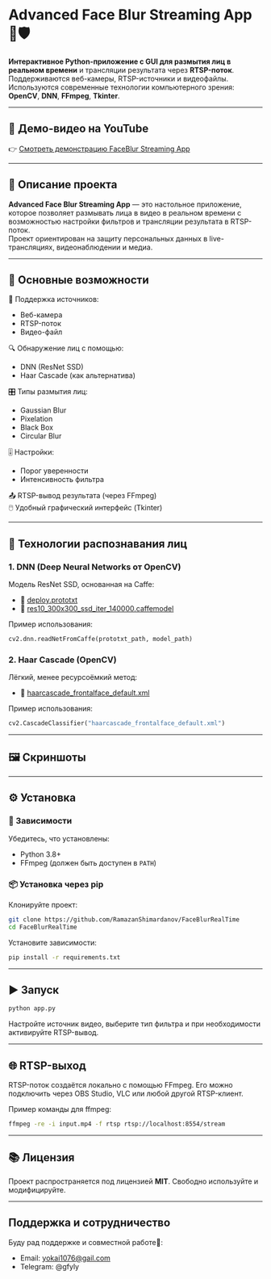 # Advanced Face Blur Streaming App 🎥🛡️

**Интерактивное Python-приложение с GUI для размытия лиц в реальном времени** и трансляции результата через **RTSP-поток**.  
Поддерживаются веб-камеры, RTSP-источники и видеофайлы.  
Используются современные технологии компьютерного зрения: **OpenCV**, **DNN**, **FFmpeg**, **Tkinter**.

---

## 🔗 Демо-видео на YouTube  
👉 [Смотреть демонстрацию FaceBlur Streaming App](https://www.youtube.com/watch?v=YOUTUBE_VIDEO_ID)

---

## 🧠 Описание проекта

**Advanced Face Blur Streaming App** — это настольное приложение, которое позволяет размывать лица в видео в реальном времени с возможностью настройки фильтров и трансляции результата в RTSP-поток.  
Проект ориентирован на защиту персональных данных в live-трансляциях, видеонаблюдении и медиа.

---

## 🚀 Основные возможности

📡 Поддержка источников:
- Веб-камера  
- RTSP-поток  
- Видео-файл  

🔍 Обнаружение лиц с помощью:
- DNN (ResNet SSD)  
- Haar Cascade (как альтернатива)  

🎛️ Типы размытия лиц:
- Gaussian Blur  
- Pixelation  
- Black Box  
- Circular Blur  

🎚️ Настройки:
- Порог уверенности    
- Интенсивность фильтра  

📤 RTSP-вывод результата (через FFmpeg)  
🖱️ Удобный графический интерфейс (Tkinter)

---

## 🧠 Технологии распознавания лиц

### 1. DNN (Deep Neural Networks от OpenCV)
Модель ResNet SSD, основанная на Caffe:
- 📄 [deploy.prototxt](https://github.com/opencv/opencv/blob/master/samples/dnn/face_detector/deploy.prototxt)  
- 🧠 [res10_300x300_ssd_iter_140000.caffemodel](https://github.com/opencv/opencv/blob/master/samples/dnn/face_detector/res10_300x300_ssd_iter_140000.caffemodel)

Пример использования:
```python
cv2.dnn.readNetFromCaffe(prototxt_path, model_path)
```

### 2. Haar Cascade (OpenCV)
Лёгкий, менее ресурсоёмкий метод:
- 📄 [haarcascade_frontalface_default.xml](https://github.com/opencv/opencv/blob/master/data/haarcascades/haarcascade_frontalface_default.xml)

Пример использования:
```python
cv2.CascadeClassifier("haarcascade_frontalface_default.xml")
```

---

## 🖼️ Скриншоты



---

## ⚙️ Установка

### 🔧 Зависимости

Убедитесь, что установлены:
- Python 3.8+  
- FFmpeg (должен быть доступен в `PATH`)  
  

### 📦 Установка через pip

Клонируйте проект:
```bash
git clone https://github.com/RamazanShimardanov/FaceBlurRealTime
cd FaceBlurRealTime
```

Установите зависимости:
```bash
pip install -r requirements.txt
```

---

## ▶️ Запуск

```bash
python app.py
```

Настройте источник видео, выберите тип фильтра и при необходимости активируйте RTSP-вывод.

---

## 🌐 RTSP-выход

RTSP-поток создаётся локально с помощью FFmpeg. Его можно подключить через OBS Studio, VLC или любой другой RTSP-клиент.

Пример команды для ffmpeg:
```bash
ffmpeg -re -i input.mp4 -f rtsp rtsp://localhost:8554/stream
```

---

## 📚 Лицензия

Проект распространяется под лицензией **MIT**. Свободно используйте и модифицируйте.

---
## Поддержка и сотрудничество
Буду рад поддержке и совместной работе💖:
- Email: yokai1076@gail.com
- Telegram: @gfyly
